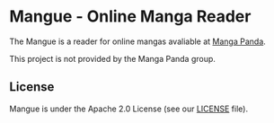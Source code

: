 Mangue - Online Manga Reader
=====================

The Mangue is a reader for online mangas avaliable at [Manga Panda](http://www.mangapanda.com).

This project is not provided by the Manga Panda group.

License
-------

Mangue is under the Apache 2.0 License (see our [LICENSE](https://raw.github.com/repinel/Mangue/master/doc/Apache-2.0) file).
